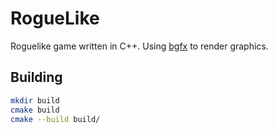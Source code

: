 # RogueLike

Roguelike game written in C++.  Using [bgfx](https://github.com/bkaradzic/bgfx) to render graphics.

## Building

```Bash
mkdir build
cmake build
cmake --build build/
```
